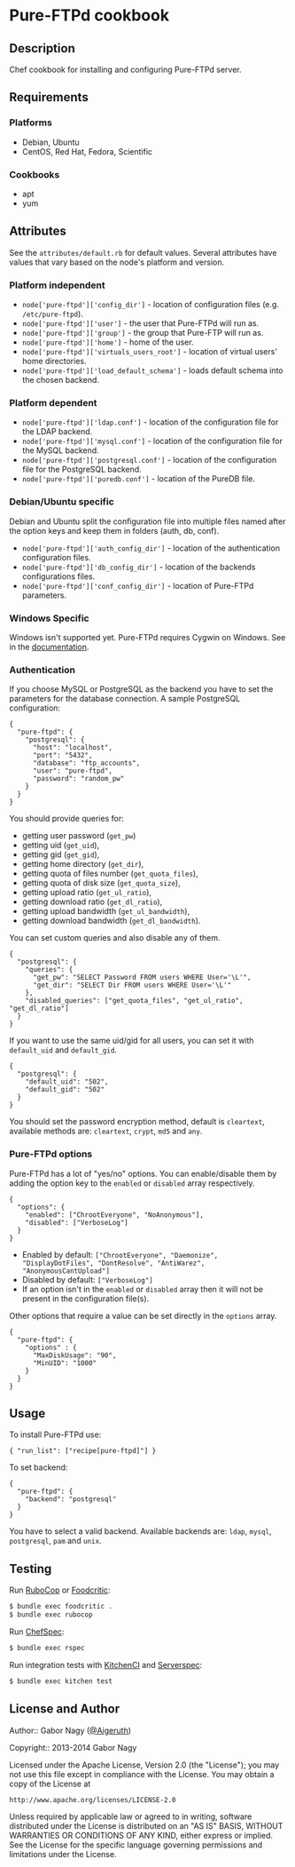 # Pure-FTPd cookbook

## Description

Chef cookbook for installing and configuring Pure-FTPd server.

## Requirements

### Platforms

* Debian, Ubuntu
* CentOS, Red Hat, Fedora, Scientific

### Cookbooks

* apt
* yum

## Attributes

See the `attributes/default.rb` for default values. Several attributes have values that vary based on the node's platform and version.

### Platform independent

* `node['pure-ftpd']['config_dir']` - location of configuration files (e.g. `/etc/pure-ftpd`).
* `node['pure-ftpd']['user']` - the user that Pure-FTPd will run as.
* `node['pure-ftpd']['group']` - the group that Pure-FTP will run as.
* `node['pure-ftpd']['home']` - home of the user.
* `node['pure-ftpd']['virtuals_users_root']` - location of virtual users' home directories.
* `node['pure-ftpd']['load_default_schema']` - loads default schema into the chosen backend.

### Platform dependent

* `node['pure-ftpd']['ldap.conf']` - location of the configuration file for the LDAP backend.
* `node['pure-ftpd']['mysql.conf']` - location of the configuration file for the MySQL backend.
* `node['pure-ftpd']['postgresql.conf']` - location of the configuration file for the PostgreSQL backend.
* `node['pure-ftpd']['puredb.conf']` - location of the PureDB file.

### Debian/Ubuntu specific

Debian and Ubuntu split the configuration file into multiple files named after the option keys and keep them in folders (auth, db, conf).

* `node['pure-ftpd']['auth_config_dir']` - location of the authentication configuration files.
* `node['pure-ftpd']['db_config_dir']` - location of the backends configurations files.
* `node['pure-ftpd']['conf_config_dir']` - location of Pure-FTPd parameters.

### Windows Specific

Windows isn't supported yet. Pure-FTPd requires Cygwin on Windows. See in the [documentation](http://download.pureftpd.org/pure-ftpd/doc/README.Windows).


### Authentication

If you choose MySQL or PostgreSQL as the backend you have to set the parameters for the database connection. A sample PostgreSQL configuration:

    {
      "pure-ftpd": {
        "postgresql": {
          "host": "localhost",
          "port": "5432",
          "database": "ftp_accounts",
          "user": "pure-ftpd",
          "password": "random_pw"
        }
      }
    }

You should provide queries for:

* getting user password (`get_pw`)
* getting uid (`get_uid`),
* getting gid (`get_gid`),
* getting home directory (`get_dir`),
* getting quota of files number (`get_quota_files`),
* getting quota of disk size (`get_quota_size`),
* getting upload ratio (`get_ul_ratio`),
* getting download ratio (`get_dl_ratio`),
* getting upload bandwidth (`get_ul_bandwidth`),
* getting download bandwidth (`get_dl_bandwidth`).

You can set custom queries and also disable any of them.

    {
      "postgresql": {
        "queries": {
          "get_pw": "SELECT Password FROM users WHERE User='\L'",
          "get_dir": "SELECT Dir FROM users WHERE User='\L'"
        },
        "disabled_queries": ["get_quota_files", "get_ul_ratio", "get_dl_ratio"]
      }
    }

If you want to use the same uid/gid for all users, you can set it with `default_uid` and `default_gid`.

    {
      "postgresql": {
        "default_uid": "502",
        "default_gid": "502"
      }
    }

You should set the password encryption method, default is `cleartext`, available methods are: `cleartext`, `crypt`, `md5` and `any`.

### Pure-FTPd options

Pure-FTPd has a lot of "yes/no" options. You can enable/disable them by adding the option key to the `enabled` or `disabled` array respectively.

    {
      "options": {
        "enabled": ["ChrootEveryone", "NoAnonymous"],
        "disabled": ["VerboseLog"]
      }
    }

* Enabled by default: `["ChrootEveryone", "Daemonize", "DisplayDotFiles", "DontResolve", "AntiWarez", "AnonymousCantUpload"]`
* Disabled by default: `["VerboseLog"]`
* If an option isn't in the `enabled` or `disabled` array then it will not be present in the configuration file(s).

Other options that require a value can be set directly in the `options` array.

    {
      "pure-ftpd": {
        "options" : {
          "MaxDiskUsage": "90",
          "MinUID": "1000"
        }
      }
    }

## Usage

To install Pure-FTPd use:

    { "run_list": ["recipe[pure-ftpd]"] }

To set backend:

    {
      "pure-ftpd": {
        "backend": "postgresql"
      }
    }

You have to select a valid backend. Available backends are: `ldap`, `mysql`, `postgresql`, `pam` and `unix`.

## Testing

Run [RuboCop](https://github.com/bbatsov/rubocop) or [Foodcritic](http://www.foodcritic.io/):

```bash
$ bundle exec foodcritic .
$ bundle exec rubocop
```

Run [ChefSpec](http://sethvargo.github.io/chefspec/):

```bash
$ bundle exec rspec
```

Run integration tests with [KitchenCI](http://kitchen.ci/) and [Serverspec](http://serverspec.org/):

```bash
$ bundle exec kitchen test
```

## License and Author

Author:: Gabor Nagy ([@Aigeruth](https://github.com/Aigeruth/))

Copyright:: 2013-2014 Gabor Nagy

Licensed under the Apache License, Version 2.0 (the "License");
you may not use this file except in compliance with the License.
You may obtain a copy of the License at

    http://www.apache.org/licenses/LICENSE-2.0

Unless required by applicable law or agreed to in writing, software
distributed under the License is distributed on an "AS IS" BASIS,
WITHOUT WARRANTIES OR CONDITIONS OF ANY KIND, either express or implied.
See the License for the specific language governing permissions and
limitations under the License.
